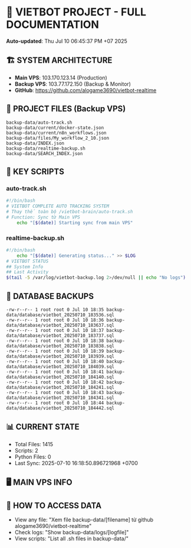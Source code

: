 # 🤖 VIETBOT PROJECT - FULL DOCUMENTATION
**Auto-updated**: Thu Jul 10 06:45:37 PM +07 2025

## 🏗️ SYSTEM ARCHITECTURE
- **Main VPS**: 103.170.123.14 (Production)
- **Backup VPS**: 103.77.172.150 (Backup & Monitor)
- **GitHub**: https://github.com/alogame3690/vietbot-realtime

## 📁 PROJECT FILES (Backup VPS)
```
backup-data/auto-track.sh
backup-data/current/docker-state.json
backup-data/current/n8n_workflows.json
backup-data/files/My_workflow_2_10.json
backup-data/INDEX.json
backup-data/realtime-backup.sh
backup-data/SEARCH_INDEX.json
```

## 🔧 KEY SCRIPTS
### auto-track.sh
```bash
#!/bin/bash
# VIETBOT COMPLETE AUTO TRACKING SYSTEM
# Thay thế toàn bộ /vietbot-brain/auto-track.sh
# Function: Sync từ Main VPS
    echo "[$(date)] Starting sync from main VPS"
```
### realtime-backup.sh
```bash
#!/bin/bash
    echo "[$(date)] Generating status..." >> $LOG
# VIETBOT STATUS
## System Info
## Last Activity
$(tail -5 /var/log/vietbot-backup.log 2>/dev/null || echo "No logs")
```

## 💾 DATABASE BACKUPS
```
-rw-r--r-- 1 root root 0 Jul 10 18:35 backup-data/database/vietbot_20250710_183536.sql
-rw-r--r-- 1 root root 0 Jul 10 18:36 backup-data/database/vietbot_20250710_183637.sql
-rw-r--r-- 1 root root 0 Jul 10 18:37 backup-data/database/vietbot_20250710_183737.sql
-rw-r--r-- 1 root root 0 Jul 10 18:38 backup-data/database/vietbot_20250710_183838.sql
-rw-r--r-- 1 root root 0 Jul 10 18:39 backup-data/database/vietbot_20250710_183939.sql
-rw-r--r-- 1 root root 0 Jul 10 18:40 backup-data/database/vietbot_20250710_184039.sql
-rw-r--r-- 1 root root 0 Jul 10 18:41 backup-data/database/vietbot_20250710_184140.sql
-rw-r--r-- 1 root root 0 Jul 10 18:42 backup-data/database/vietbot_20250710_184241.sql
-rw-r--r-- 1 root root 0 Jul 10 18:43 backup-data/database/vietbot_20250710_184341.sql
-rw-r--r-- 1 root root 0 Jul 10 18:44 backup-data/database/vietbot_20250710_184442.sql
```

## 📊 CURRENT STATE
- Total Files: 1415
- Scripts: 2
- Python Files: 0
- Last Sync: 2025-07-10 16:18:50.896721968 +0700

## 🖥️ MAIN VPS INFO


## 🚨 HOW TO ACCESS DATA
- View any file: "Xem file backup-data/[filename] từ github alogame3690/vietbot-realtime"
- Check logs: "Show backup-data/logs/[logfile]"
- View scripts: "List all .sh files in backup-data/"
